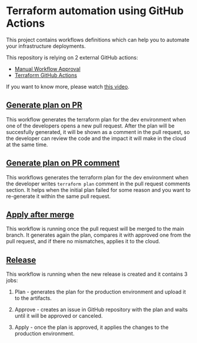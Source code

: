 # Terraform automation using GitHub Actions

This project contains workflows definitions which can help you to automate your infrastructure deployments.

This repository is relying on 2 external GitHub actions:

- [Manual Workflow Approval](https://github.com/trstringer/manual-approval)
- [Terraform GitHub Actions](https://github.com/dflook/terraform-github-actions)

If you want to know more, please watch [this video]().

## [Generate plan on PR](./.github/workflows/generate-plan-on-pr.yml)

This workflow generates the terraform plan for the dev environment when one of the developers opens a new pull request. After the plan will be succesfully generated, it will be shown as a comment in the pull request, so the developer can review the code and the impact it will make in the cloud at the same time.

## [Generate plan on PR comment](./.github/workflows/generate-plan-on-pr-comment.yml)

This workflows generates the terraform plan for the dev environment when the developer writes `terraform plan` comment in the pull request comments section. It helps when the initial plan failed for some reason and you want to re-generate it within the same pull request.

## [Apply after merge](./.github/workflows/apply-after-merge.yml)

This workflow is running once the pull request will be merged to the main branch. It generates again the plan, compares it with approved one from the pull request, and if there no mismatches, applies it to the cloud.

## [Release](./.github/workflows/release.yml)

This workflow is running when the new release is created and it contains 3 jobs:

1. Plan - generates the plan for the production environment and upload it to the artifacts.

1. Approve - creates an issue in GitHub repository with the plan and waits until it will be approved or canceled.

1. Apply - once the plan is approved, it applies the changes to the production environment.
